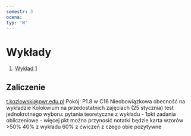 ```yaml
---
semestr: 3
ocena: 
typ: 'W'
---
```


# Wykłady
1. [Wykład 1](Notatki/Semestr%203/Inżynierskie%20zastosowania%20statystyki/Wykłady/Wykład%201/Wykład%201.md)

## Zaliczenie
t.kozlowski@pwr.edu.pl
Pokój: P1.8 w C16
Nieobowiązkowa obecność na wykładzie
Kolokwium na przedostatnich zajęciach (25 stycznia)
test jednokrotnego wyboru:
pytania teoretyczne z wykładu - 1pkt
zadania obliczeniowe - więcej pkt
można przynosić notatki
będzie karta wzorów
\>50%
40% z wykładu 60% z ćwiczeń z czego obie pozytywne
